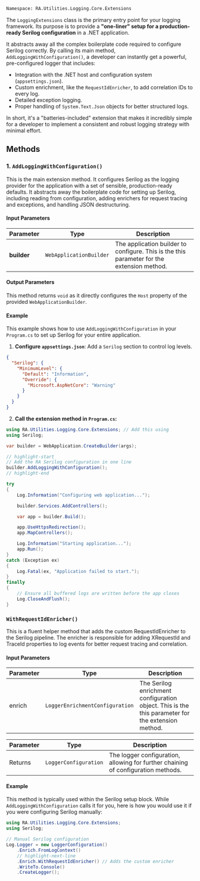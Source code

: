 ```bash
Namespace: RA.Utilities.Logging.Core.Extensions
```

The `LoggingExtensions` class is the primary entry point for your logging framework.
Its purpose is to provide a **"one-liner" setup for a production-ready Serilog configuration** in a .NET application.

It abstracts away all the complex boilerplate code required to configure Serilog correctly.
By calling its main method, `AddLoggingWithConfiguration()`, a developer can instantly get a powerful, pre-configured logger that includes:

* Integration with the .NET host and configuration system (`appsettings.json`).
* Custom enrichment, like the `RequestIdEnricher`, to add correlation IDs to every log.
* Detailed exception logging.
* Proper handling of `System.Text.Json` objects for better structured logs.

In short, it's a "batteries-included" extension that makes it incredibly simple for a developer to implement a consistent and robust logging strategy with minimal effort.

## Methods

### 1. `AddLoggingWithConfiguration()`

This is the main extension method. It configures Serilog as the logging provider for the application with a set of sensible, production-ready defaults. It abstracts away the boilerplate code for setting up Serilog, including reading from configuration, adding enrichers for request tracing and exceptions, and handling JSON destructuring.

#### Input Parameters
| Parameter	| Type |	Description |
| ---------	| ---- |	----------- |
| **builder** |	`WebApplicationBuilder` |	The application builder to configure. This is the this parameter for the extension method. |

#### Output Parameters
This method returns `void` as it directly configures the `Host` property of the provided `WebApplicationBuilder`.

#### Example
This example shows how to use `AddLoggingWithConfiguration` in your `Program.cs` to set up Serilog for your entire application.

1. **Configure `appsettings.json`**: Add a `Serilog` section to control log levels.

```json
{
  "Serilog": {
    "MinimumLevel": {
      "Default": "Information",
      "Override": {
        "Microsoft.AspNetCore": "Warning"
      }
    }
  }
}
```

2. **Call the extension method in `Program.cs`:**

```csharp
using RA.Utilities.Logging.Core.Extensions; // Add this using
using Serilog;

var builder = WebApplication.CreateBuilder(args);

// highlight-start
// Add the RA Serilog configuration in one line
builder.AddLoggingWithConfiguration();
// highlight-end

try
{
    Log.Information("Configuring web application...");

    builder.Services.AddControllers();

    var app = builder.Build();

    app.UseHttpsRedirection();
    app.MapControllers();

    Log.Information("Starting application...");
    app.Run();
}
catch (Exception ex)
{
    Log.Fatal(ex, "Application failed to start.");
}
finally
{
    // Ensure all buffered logs are written before the app closes
    Log.CloseAndFlush();
}
```


### `WithRequestIdEnricher()`
This is a fluent helper method that adds the custom RequestIdEnricher to the Serilog pipeline. The enricher is responsible for adding XRequestId and TraceId properties to log events for better request tracing and correlation.

#### Input Parameters
| Parameter	| Type |	Description |
| ---------	| ---- |	----------- |
| enrich	| `LoggerEnrichmentConfiguration` |	The Serilog enrichment configuration object. This is the this parameter for the extension method. |

| Parameter	| Type |	Description |
| ---------	| ---- |	----------- |
| Returns	| `LoggerConfiguration` |	The logger configuration, allowing for further chaining of configuration methods. |

#### Example
This method is typically used within the Serilog setup block.
While `AddLoggingWithConfiguration` calls it for you, here is how you would use it if you were configuring Serilog manually:

```csharp
using RA.Utilities.Logging.Core.Extensions;
using Serilog;

// Manual Serilog configuration
Log.Logger = new LoggerConfiguration()
    .Enrich.FromLogContext()
    // highlight-next-line
    .Enrich.WithRequestIdEnricher() // Adds the custom enricher
    .WriteTo.Console()
    .CreateLogger();
```
